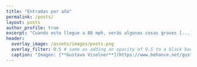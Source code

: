 ```yaml
---
title: "Entradas por año"
permalink: /posts/
layout: posts
author_profile: true
excerpt: "Cuando esto llegue a 88 mph, verás algunas cosas graves [...]"
header:
  overlay_image: /assets/images/posts.png
  overlay_filter: 0.5 # same as adding an opacity of 0.5 to a black background
  caption: "Imagen: [**Gustavo Viselner**](https://www.behance.net/gustavo_v)"
---
```

